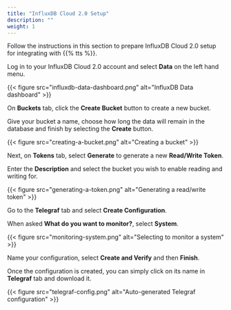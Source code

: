 ```yaml
---
title: "InfluxDB Cloud 2.0 Setup"
description: ""
weight: 1
---
```


Follow the instructions in this section to prepare InfluxDB Cloud 2.0 setup for integrating with {{% tts %}}.

<!--more-->

Log in to your InfluxDB Cloud 2.0 account and select **Data** on the left hand menu. 

{{< figure src="influxdb-data-dashboard.png" alt="InfluxDB Data dashboard" >}}

On **Buckets** tab, click the **Create Bucket** button to create a new bucket.

Give your bucket a name, choose how long the data will remain in the database and finish by selecting the **Create** button.

{{< figure src="creating-a-bucket.png" alt="Creating a bucket" >}}

Next, on **Tokens** tab, select **Generate** to generate a new **Read/Write Token**.

Enter the **Description** and select the bucket you wish to enable reading and writing for.

{{< figure src="generating-a-token.png" alt="Generating a read/write token" >}}

Go to the **Telegraf** tab and select **Create Configuration**. 

When asked **What do you want to monitor?**, select **System**. 

{{< figure src="monitoring-system.png" alt="Selecting to monitor a system" >}}

Name your configuration, select **Create and Verify** and then **Finish**.

Once the configuration is created, you can simply click on its name in **Telegraf** tab and download it.

{{< figure src="telegraf-config.png" alt="Auto-generated Telegraf configuration" >}}
